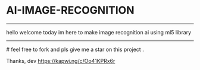 # AI-IMAGE-RECOGNITION
<hr>
hello welcome today im here to make image recognition ai using ml5 library
<hr>
# feel free to fork
and pls give me a star on this project . 

Thanks,
dev
https://kapwi.ng/c/Oo41KPRx6r
